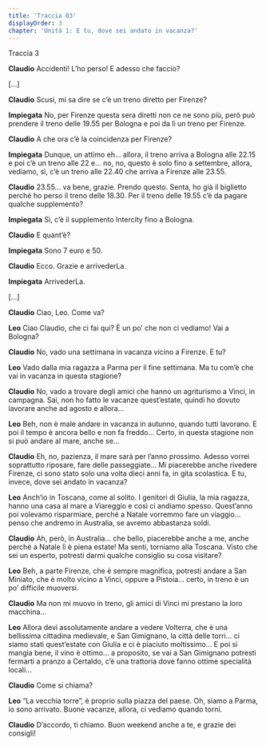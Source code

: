```yaml
---
title: 'Traccia 03'
displayOrder: 3
chapter: 'Unità 1: E tu, dove sei andato in vacanza?'
---
```


Traccia 3

**Claudio** Accidenti! L’ho perso! E adesso che faccio?

[...]

**Claudio** Scusi, mi sa dire se c’è un treno diretto per Firenze?

**Impiegata** No, per Firenze questa sera diretti non ce ne sono più, però può prendere il treno delle 19.55 per Bologna e poi da lì un treno per Firenze.

**Claudio** A che ora c’è la coincidenza per Firenze?

**Impiegata** Dunque, un attimo eh... allora, il treno arriva a Bologna alle 22.15 e poi c’è un treno alle 22 e... no, no, questo è solo fino a settembre, allora, vediamo, sì, c’è un treno alle 22.40 che arriva a Firenze alle 23.55.

**Claudio** 23.55... va bene, grazie. Prendo questo. Senta, ho già il biglietto perché ho perso il treno delle 18.30. Per il treno delle 19.55 c’è da pagare qualche supplemento?

**Impiegata** Sì, c’è il supplemento Intercity fino a Bologna.

**Claudio** E quant’è?

**Impiegata** Sono 7 euro e 50.

**Claudio** Ecco. Grazie e arrivederLa.

**Impiegata** ArrivederLa.

[...]

**Claudio** Ciao, Leo. Come va?

**Leo** Ciao Claudio, che ci fai qui? È un po’ che non ci vediamo! Vai a Bologna?

**Claudio** No, vado una settimana in vacanza vicino a Firenze. E tu?

**Leo** Vado dalla mia ragazza a Parma per il fine settimana. Ma tu com’è che vai in vacanza in questa stagione?

**Claudio** No, vado a trovare degli amici che hanno un agriturismo a Vinci, in campagna. Sai, non ho fatto le vacanze quest’estate, quindi ho dovuto lavorare anche ad agosto e allora...

**Leo** Beh, non è male andare in vacanza in autunno, quando tutti lavorano. E poi il tempo è ancora bello e non fa freddo... Certo, in questa stagione non si può andare al mare, anche se...

**Claudio** Eh, no, pazienza, il mare sarà per l’anno prossimo. Adesso vorrei soprattutto riposare, fare delle passeggiate... Mi piacerebbe anche rivedere Firenze, ci sono stato solo una volta dieci anni fa, in gita scolastica. E tu, invece, dove sei andato in vacanza?

**Leo** Anch’io in Toscana, come al solito. I genitori di Giulia, la mia ragazza, hanno una casa al mare a Viareggio e così ci andiamo spesso. Quest’anno poi volevamo risparmiare, perché a Natale vorremmo fare un viaggio... penso che andremo in Australia, se avremo abbastanza soldi.

**Claudio** Ah, però, in Australia... che bello, piacerebbe anche a me, anche perché a Natale lì è piena estate! Ma senti, torniamo alla Toscana. Visto che sei un esperto, potresti darmi qualche consiglio su cosa visitare?

**Leo** Beh, a parte Firenze, che è sempre magnifica, potresti andare a San Miniato, che è molto vicino a Vinci, oppure a Pistoia... certo, in treno è un po’ difficile muoversi.

**Claudio** Ma non mi muovo in treno, gli amici di Vinci mi prestano la loro macchina...

**Leo** Allora devi assolutamente andare a vedere Volterra, che è una bellissima cittadina medievale, e San Gimignano, la città delle torri... ci siamo stati quest’estate con Giulia e ci è piaciuto moltissimo... E poi si mangia bene, il vino è ottimo... a proposito, se vai a San Gimignano potresti fermarti a pranzo a Certaldo, c’è una trattoria dove fanno ottime specialità locali...

**Claudio** Come si chiama?

**Leo** “La vecchia torre”, è proprio sulla piazza del paese. Oh, siamo a Parma, io sono arrivato. Buone vacanze, allora, ci vediamo quando torni.

**Claudio** D’accordo, ti chiamo. Buon weekend anche a te, e grazie dei consigli!
